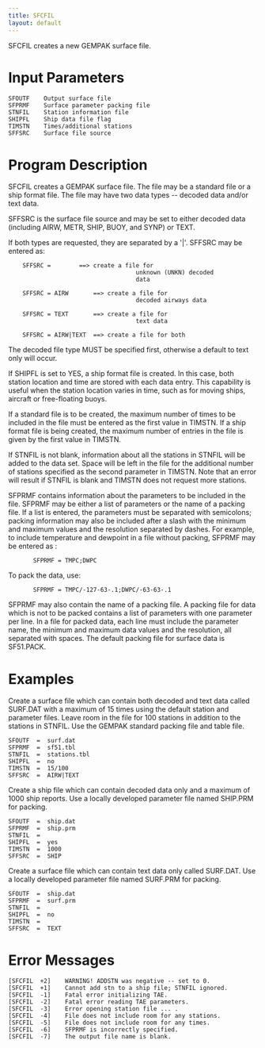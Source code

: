 ```yaml
---
title: SFCFIL
layout: default
---
```


SFCFIL creates a new GEMPAK surface file.


# Input Parameters
 
	SFOUTF    Output surface file
	SFPRMF    Surface parameter packing file
	STNFIL    Station information file
	SHIPFL    Ship data file flag
	TIMSTN    Times/additional stations
	SFFSRC    Surface file source
 
 
# Program Description
 
SFCFIL creates a GEMPAK surface file.  The file may be a
standard file or a ship format file. The file may have two
data types -- decoded data and/or text data.

SFFSRC is the surface file source and may be set to either
decoded data (including AIRW, METR, SHIP, BUOY, and SYNP)
or TEXT.

If both types are requested, they are separated by a '|'.
SFFSRC may be entered as:

		SFFSRC =		==> create a file for
                                        unknown (UNKN) decoded
                                        data

		SFFSRC = AIRW		==> create a file for
                                        decoded airways data

		SFFSRC = TEXT		==> create a file for
                                        text data

		SFFSRC = AIRW|TEXT	==> create a file for both

The decoded file type MUST be specified first, otherwise a
default to text only will occur.

If SHIPFL is set to YES, a ship format file is created.  In
this case, both station location and time are stored with
each data entry.  This capability is useful when the station
location varies in time, such as for moving ships, aircraft
or free-floating buoys.

If a standard file is to be created, the maximum number of
times to be included in the file must be entered as the first
value in TIMSTN.  If a ship format file is being created, the
maximum number of entries in the file is given by the first
value in TIMSTN.

If STNFIL is not blank, information about all the stations in
STNFIL will be added to the data set.  Space will be left in the
file for the additional number of stations specified as the
second parameter in TIMSTN.  Note that an error will result if
STNFIL is blank and TIMSTN does not request more stations.

SFPRMF contains information about the parameters to be included
in the file.  SFPRMF may be either a list of parameters or the
name of a packing file.  If a list is entered, the parameters
must be separated with semicolons; packing information may also
be included after a slash with the minimum and maximum values
and the resolution separated by dashes.  For example, to
include temperature and dewpoint in a file without packing,
SFPRMF may be entered as :

           SFPRMF = TMPC;DWPC

To pack the data, use:

           SFPRMF = TMPC/-127-63-.1;DWPC/-63-63-.1

SFPRMF may also contain the name of a packing file.  A packing
file for data which is not to be packed contains a list of
parameters with one parameter per line.  In a file for packed
data, each line must include the parameter name, the minimum
and maximum data values and the resolution, all separated with
spaces.  The default packing file for surface data is SF51.PACK.

 
# Examples
 
Create a surface file which can contain both decoded and
	text data called SURF.DAT with a maximum of 15 times using
	the default station and parameter files.  Leave room in the
	file for 100 stations in addition to the stations in STNFIL.
	Use the GEMPAK standard packing file and table file.

    SFOUTF  =  surf.dat
    SFPRMF  =  sf51.tbl
    STNFIL  =  stations.tbl
    SHIPFL  =  no
    TIMSTN  =  15/100
    SFFSRC  =  AIRW|TEXT

Create a ship file which can contain decoded data only
	and a maximum of 1000 ship reports.  Use a locally
	developed parameter file named SHIP.PRM for packing.

    SFOUTF  =  ship.dat
    SFPRMF  =  ship.prm
    STNFIL  =
    SHIPFL  =  yes
    TIMSTN  =  1000
    SFFSRC  =  SHIP

Create a surface file which can contain text data only
	called SURF.DAT. Use a locally developed parameter file
	named SURF.PRM for packing.

	SFOUTF  =  ship.dat
	SFPRMF  =  surf.prm
	STNFIL  =
	SHIPFL  =  no
	TIMSTN  =
	SFFSRC  =  TEXT

# Error Messages
 
	[SFCFIL  +2]    WARNING! ADDSTN was negative -- set to 0.
	[SFCFIL  +1]    Cannot add stn to a ship file; STNFIL ignored.
	[SFCFIL  -1]    Fatal error initializing TAE.
	[SFCFIL  -2]    Fatal error reading TAE parameters.
	[SFCFIL  -3]    Error opening station file ... .
	[SFCFIL  -4]    File does not include room for any stations.
	[SFCFIL  -5]    File does not include room for any times.
	[SFCFIL  -6]    SFPRMF is incorrectly specified.
	[SFCFIL  -7]    The output file name is blank.
